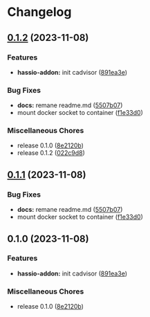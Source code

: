 # Changelog

## [0.1.2](https://github.com/christian-vdz/hassio-cadvisor-addon/compare/v0.1.1...v0.1.2) (2023-11-08)

### Features

- **hassio-addon:** init cadvisor ([891ea3e](https://github.com/christian-vdz/hassio-cadvisor-addon/commit/891ea3e2d815566a6278a434471b5ce05920f77a))

### Bug Fixes

- **docs:** remane readme.md ([5507b07](https://github.com/christian-vdz/hassio-cadvisor-addon/commit/5507b07c30bb249f7e7fae1f8333068fbaa00dfc))
- mount docker socket to container ([f1e33d0](https://github.com/christian-vdz/hassio-cadvisor-addon/commit/f1e33d0e2f7a1df35d8899b0d0edd7031fdf1caa))

### Miscellaneous Chores

- release 0.1.0 ([8e2120b](https://github.com/christian-vdz/hassio-cadvisor-addon/commit/8e2120b0a210cfdd2cd0749b8150386e3394c4f8))
- release 0.1.2 ([022c9d8](https://github.com/christian-vdz/hassio-cadvisor-addon/commit/022c9d830ae3b5c55eacde88f3db4932ae028b96))

## [0.1.1](https://github.com/christian-vdz/hassio-cadvisor-addon/compare/v0.1.0...v0.1.1) (2023-11-08)

### Bug Fixes

- **docs:** remane readme.md ([5507b07](https://github.com/christian-vdz/hassio-cadvisor-addon/commit/5507b07c30bb249f7e7fae1f8333068fbaa00dfc))
- mount docker socket to container ([f1e33d0](https://github.com/christian-vdz/hassio-cadvisor-addon/commit/f1e33d0e2f7a1df35d8899b0d0edd7031fdf1caa))

## 0.1.0 (2023-11-08)

### Features

- **hassio-addon:** init cadvisor ([891ea3e](https://github.com/christian-vdz/hassio-cadvisor-addon/commit/891ea3e2d815566a6278a434471b5ce05920f77a))

### Miscellaneous Chores

- release 0.1.0 ([8e2120b](https://github.com/christian-vdz/hassio-cadvisor-addon/commit/8e2120b0a210cfdd2cd0749b8150386e3394c4f8))
